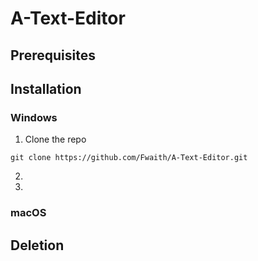 # A-Text-Editor

## Prerequisites


## Installation
### Windows
1. Clone the repo
```
git clone https://github.com/Fwaith/A-Text-Editor.git
```
2. 
3.

### macOS

## Deletion
